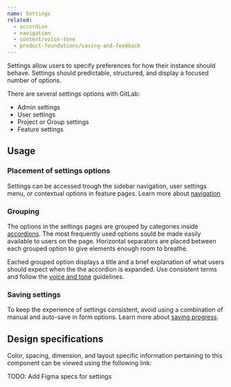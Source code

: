 ```yaml
---
name: Settings
related:
  - accordion
  - navigation
  - content/voice-tone
  - product-foundations/saving-and-feedback
---
```


Settings allow users to specify preferences for how their instance should behave. Settings should predictable, structured, and display a focused number of options.

There are several settings options with GitLab:

* Admin settings
* User settings
* Project or Group settings
* Feature settings

## Usage

### Placement of settings options

Settings can be accessed trough the sidebar navigation, user settings menu, or contextual options in feature pages. Learn more about [navigation](/regions/navigation)

### Grouping

The options in the settings pages are grouped by categories inside [accordions](/components/accordion). The most frequently used options sould be made easily available to users on the page. Horizontal separators are placed between each grouped option to give elements enough room to breathe.

Eached grouped option displays a title and a brief explanation of what users should expect when the the accordion is expanded. Use consistent terms and follow the [voice and tone](/content/voice-tone) guidelines. 

### Saving settings

To keep the experience of settings consistent, avoid using a combination of manual and auto-save in form options. Learn more about [saving progress](/product-foundations/saving-and-feedback#saving-progress).

## Design specifications

Color, spacing, dimension, and layout specific information pertaining to this component can be viewed using the following link:

TODO: Add Figma specs for settings
